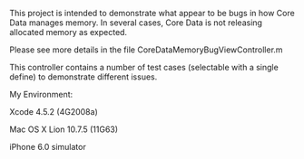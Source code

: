 
This project is intended to demonstrate what appear to be bugs in how Core Data 
manages memory.  In several cases, Core Data is not releasing allocated memory as expected.
 
Please see more details in the file CoreDataMemoryBugViewController.m

This controller contains a number of test cases (selectable with a single define) to 
demonstrate different issues.



My Environment:

Xcode 4.5.2 (4G2008a)

Mac OS X Lion 10.7.5 (11G63)

iPhone 6.0 simulator

